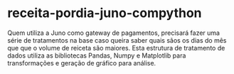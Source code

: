 # receita-pordia-juno-compython
Quem utiliza a Juno como gateway de pagamentos, precisará fazer uma série de tratamentos na base caso queira saber quais sãos os dias do mês que que o volume de reiceta são maiores. Esta estrutura de tratamento de dados utiliza as bibliotecas Pandas, Numpy e Matplotlib para transformações e geração de gráfico para análise.
